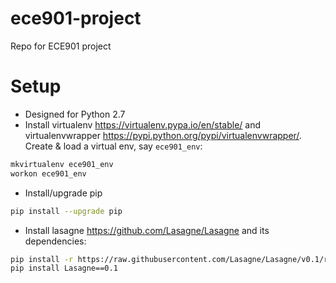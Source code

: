 # ece901-project
Repo for ECE901 project

# Setup
* Designed for Python 2.7
* Install virtualenv https://virtualenv.pypa.io/en/stable/ and virtualenvwrapper https://pypi.python.org/pypi/virtualenvwrapper/. Create & load a virtual env, say `ece901_env`:
```sh
mkvirtualenv ece901_env
workon ece901_env
```
* Install/upgrade pip
```sh
pip install --upgrade pip
```
* Install lasagne https://github.com/Lasagne/Lasagne and its dependencies:
```sh
pip install -r https://raw.githubusercontent.com/Lasagne/Lasagne/v0.1/requirements.txt
pip install Lasagne==0.1
```
